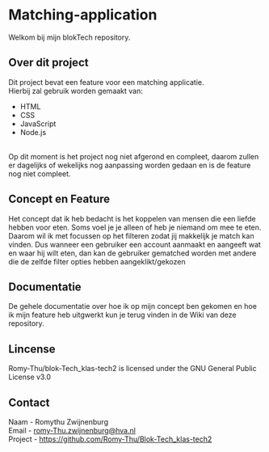 # Matching-application
Welkom bij mijn blokTech repository.

## Over dit project
Dit project bevat een feature voor een matching applicatie. <br>
Hierbij zal gebruik worden gemaakt van:
- HTML
- CSS
- JavaScript
- Node.js
<br>
Op dit moment is het project nog niet afgerond en compleet, daarom zullen er dagelijks of wekelijks nog aanpassing worden gedaan en is de feature nog niet compleet.

## Concept en Feature
Het concept dat ik heb bedacht is het koppelen van mensen die een liefde hebben voor eten. Soms voel je je alleen of heb je niemand om mee te eten. Daarom wil ik met focussen op het filteren zodat jij makkelijk je match kan vinden. Dus wanneer een gebruiker een account aanmaakt en aangeeft wat en waar hij wilt eten, dan kan de gebruiker gematched worden met andere die de zelfde filter opties hebben aangeklikt/gekozen

## Documentatie
De gehele documentatie over hoe ik op mijn concept ben gekomen en hoe ik mijn feature heb uitgwerkt kun je terug vinden in de Wiki van deze repository.

## Lincense
Romy-Thu/blok-Tech_klas-tech2 is licensed under the GNU General Public License v3.0

## Contact <br>
Naam - Romythu Zwijnenburg <br>
Email - romy-Thu.zwijnenburg@hva.nl <br>
Project - https://github.com/Romy-Thu/Blok-Tech_klas-tech2 <br>
